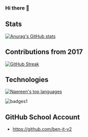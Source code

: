 ### Hi there 👋

## Stats
[![Anurag's GitHub stats](https://github-readme-stats.vercel.app/api?username=ben-itdev&show_icons=true&theme=holi&include_all_commits=true)](https://github.com/anuraghazra/github-readme-stats)

## Contributions from 2017
[![GitHub Streak](https://github-readme-streak-stats.herokuapp.com/?user=ben-itdev)](https://git.io/streak-stats)

## Technologies
[![Naereen's top languages](https://github-readme-stats.vercel.app/api/top-langs/?username=ben-itdev&theme=blue-green)](https://github.com/anuraghazra/github-readme-stats)

![badges1](https://img.shields.io/badge/any_text-you_like-blue)

## GitHub School Account
- https://github.com/ben-it-v2
